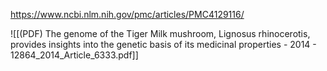 
https://www.ncbi.nlm.nih.gov/pmc/articles/PMC4129116/

![[(PDF) The genome of the Tiger Milk mushroom, Lignosus rhinocerotis, provides insights into the genetic basis of its medicinal properties - 2014 - 12864_2014_Article_6333.pdf]]
